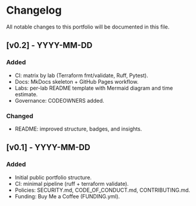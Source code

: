 # Changelog

All notable changes to this portfolio will be documented in this file.

## [v0.2] - YYYY-MM-DD
### Added
- CI: matrix by lab (Terraform fmt/validate, Ruff, Pytest).
- Docs: MkDocs skeleton + GitHub Pages workflow.
- Labs: per-lab README template with Mermaid diagram and time estimate.
- Governance: CODEOWNERS added.

### Changed
- README: improved structure, badges, and insights.

## [v0.1] - YYYY-MM-DD
### Added
- Initial public portfolio structure.
- CI: minimal pipeline (ruff + terraform validate).
- Policies: SECURITY.md, CODE_OF_CONDUCT.md, CONTRIBUTING.md.
- Funding: Buy Me a Coffee (FUNDING.yml).
